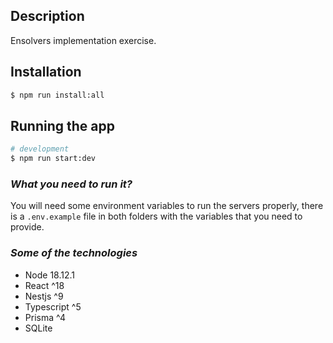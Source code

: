 ## Description

Ensolvers implementation exercise.

## Installation

```bash
$ npm run install:all
```

## Running the app

```bash
# development
$ npm run start:dev
```

### *What you need to run it?*

You will need some environment variables to run the servers properly, there is a `.env.example` file in both folders with the variables that you need to provide.

### *Some of the technologies*
* Node 18.12.1
* React ^18
* Nestjs ^9
* Typescript ^5
* Prisma ^4
* SQLite



